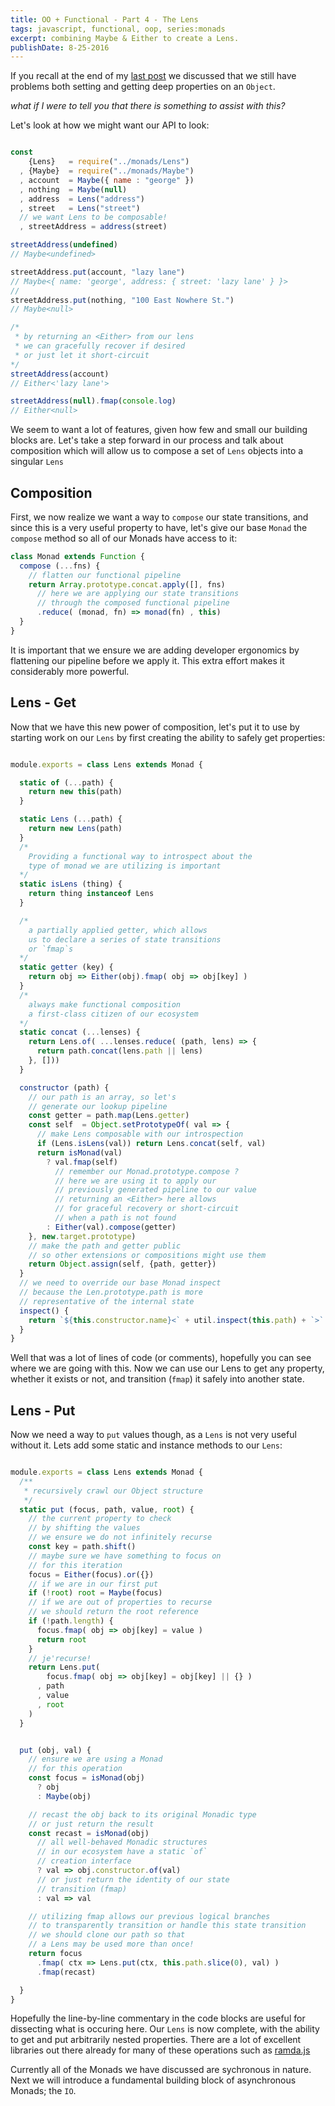 ```yaml
---
title: OO + Functional - Part 4 - The Lens
tags: javascript, functional, oop, series:monads
excerpt: combining Maybe & Either to create a Lens.
publishDate: 8-25-2016
---
```


If you recall at the end of my [last post](/blog/oo-functional-part-3-either-/) we discussed that we still have problems both setting and getting deep properties on an `Object`.

*what if I were to tell you that there is something to assist with this?*

Let's look at how we might want our API to look:

```javascript

const
    {Lens}   = require("../monads/Lens")
  , {Maybe}  = require("../monads/Maybe")
  , account  = Maybe({ name : "george" })
  , nothing  = Maybe(null)
  , address  = Lens("address")
  , street   = Lens("street")
  // we want Lens to be composable!
  , streetAddress = address(street)

streetAddress(undefined)
// Maybe<undefined>

streetAddress.put(account, "lazy lane")
// Maybe<{ name: 'george', address: { street: 'lazy lane' } }>
// 
streetAddress.put(nothing, "100 East Nowhere St.")
// Maybe<null>

/*
 * by returning an <Either> from our lens 
 * we can gracefully recover if desired
 * or just let it short-circuit
*/
streetAddress(account)
// Either<'lazy lane'>

streetAddress(null).fmap(console.log)
// Either<null>

```

We seem to want a lot of features, given how few and small our building blocks are.  Let's take a step forward in our process and talk about composition which will allow us to compose a set of `Lens` objects into a singular `Lens`

## Composition

First, we now realize we want a way to `compose` our state transitions, and since this is a very useful property to have, let's give our base `Monad` the `compose` method so all of our Monads have access to it:

```javascript
class Monad extends Function {
  compose (...fns) {
    // flatten our functional pipeline
    return Array.prototype.concat.apply([], fns)
      // here we are applying our state transitions
      // through the composed functional pipeline
      .reduce( (monad, fn) => monad(fn) , this)
  }
}

```

It is important that we ensure we are adding developer ergonomics by flattening our pipeline before we apply it.  This extra effort makes it considerably more powerful.

## Lens - Get

Now that we have this new power of composition, let's put it to use by starting work on our `Lens` by first creating the ability to safely get properties:

```javascript

module.exports = class Lens extends Monad {

  static of (...path) {
    return new this(path)
  }

  static Lens (...path) {
    return new Lens(path)
  }
  /*
    Providing a functional way to introspect about the
    type of monad we are utilizing is important
  */
  static isLens (thing) {
    return thing instanceof Lens
  }

  /*
    a partially applied getter, which allows
    us to declare a series of state transitions
    or `fmap`s
  */
  static getter (key) {
    return obj => Either(obj).fmap( obj => obj[key] )
  }
  /*
    always make functional composition 
    a first-class citizen of our ecosystem
  */
  static concat (...lenses) {
    return Lens.of( ...lenses.reduce( (path, lens) => {
      return path.concat(lens.path || lens)
    }, []))
  }

  constructor (path) {
    // our path is an array, so let's
    // generate our lookup pipeline
    const getter = path.map(Lens.getter)
    const self  = Object.setPrototypeOf( val => {
      // make Lens composable with our introspection
      if (Lens.isLens(val)) return Lens.concat(self, val)
      return isMonad(val)
        ? val.fmap(self)
          // remember our Monad.prototype.compose ?
          // here we are using it to apply our 
          // previously generated pipeline to our value
          // returning an <Either> here allows
          // for graceful recovery or short-circuit
          // when a path is not found
        : Either(val).compose(getter)
    }, new.target.prototype)
    // make the path and getter public
    // so other extensions or compositions might use them
    return Object.assign(self, {path, getter})
  }
  // we need to override our base Monad inspect
  // because the Len.prototype.path is more 
  // representative of the internal state
  inspect() {
    return `${this.constructor.name}<` + util.inspect(this.path) + `>`
  }
}

```

Well that was a lot of lines of code (or comments), hopefully you can see where we are going with this.  Now we can use our Lens to get any property, whether it exists or not, and transition (`fmap`) it safely into another state.

## Lens - Put

 Now we need a way to `put` values though, as a `Lens` is not very useful without it.  Lets add some static and instance methods to our `Lens`:

```javascript

module.exports = class Lens extends Monad {
  /**
   * recursively crawl our Object structure
   */
  static put (focus, path, value, root) {
    // the current property to check
    // by shifting the values
    // we ensure we do not infinitely recurse
    const key = path.shift()
    // maybe sure we have something to focus on
    // for this iteration
    focus = Either(focus).or({})
    // if we are in our first put
    if (!root) root = Maybe(focus)
    // if we are out of properties to recurse
    // we should return the root reference
    if (!path.length) {
      focus.fmap( obj => obj[key] = value )
      return root
    }
    // je'recurse!
    return Lens.put( 
        focus.fmap( obj => obj[key] = obj[key] || {} )
      , path
      , value
      , root
    )
  }


  put (obj, val) {
    // ensure we are using a Monad
    // for this operation
    const focus = isMonad(obj)
      ? obj
      : Maybe(obj)

    // recast the obj back to its original Monadic type
    // or just return the result
    const recast = isMonad(obj) 
      // all well-behaved Monadic structures
      // in our ecosystem have a static `of`
      // creation interface
      ? val => obj.constructor.of(val)
      // or just return the identity of our state
      // transition (fmap)
      : val => val

    // utilizing fmap allows our previous logical branches
    // to transparently transition or handle this state transition
    // we should clone our path so that 
    // a Lens may be used more than once!
    return focus
      .fmap( ctx => Lens.put(ctx, this.path.slice(0), val) )
      .fmap(recast)

  }
}
```

Hopefully the line-by-line commentary in the code blocks are useful for dissecting what is occuring here.  Our `Lens` is now complete, with the ability to get and put arbitrarily nested properties.  There are a lot of excellent libraries out there already for many of these operations such as [ramda.js](http://ramdajs.com/0.21.0/docs/#lens)

Currently all of the Monads we have discussed are sychronous in nature. Next we will introduce a fundamental building block of asynchronous Monads; the `IO`.

